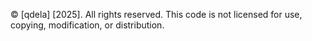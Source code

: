 © [qdela] [2025]. All rights reserved. This code is not licensed for use, copying, modification, or distribution.
